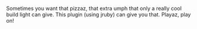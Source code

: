 Sometimes you want that pizzaz, that extra umph that only a really cool build light can give.  This plugin (using jruby) can give you that.  Playaz, play on!